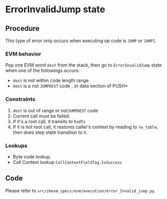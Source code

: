 # ErrorInvalidJump state

## Procedure

This type of error only occurs when executing op code is `JUMP` or `JUMPI`.

### EVM behavior

Pop one EVM word `dest` from the stack, then go to `ErrorInvalidJump` state when
one of the followings occurs:

-  `dest` is not within code length range
-  `dest` is a not `JUMPDEST` code , or data section of PUSH*

### Constraints

1. `dest` is out of range or not`JUMPDEST` code
2. Current call must be failed.
3. If it's a root call, it transits to `EndTx`
4. If it is not root call, it restores caller's context by reading to `rw_table`, then does step state transition to it.

### Lookups

- Byte code lookup.
- Call Context lookup `CallContextFieldTag.IsSuccess`

## Code

Please refer to `src/zkevm_specs/evm/execution/error_Invalid_jump.py`.

